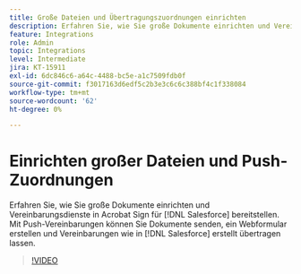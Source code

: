```yaml
---
title: Große Dateien und Übertragungszuordnungen einrichten
description: Erfahren Sie, wie Sie große Dokumente einrichten und Vereinbarungsdienste bereitstellen.
feature: Integrations
role: Admin
topic: Integrations
level: Intermediate
jira: KT-15911
exl-id: 6dc846c6-a64c-4488-bc5e-a1c7509fdb0f
source-git-commit: f3017163d6edf5c2b3e3c6c6c388bf4c1f338084
workflow-type: tm+mt
source-wordcount: '62'
ht-degree: 0%

---
```


# Einrichten großer Dateien und Push-Zuordnungen

Erfahren Sie, wie Sie große Dokumente einrichten und Vereinbarungsdienste in Acrobat Sign für [!DNL Salesforce] bereitstellen. Mit Push-Vereinbarungen können Sie Dokumente senden, ein Webformular erstellen und Vereinbarungen wie in [!DNL Salesforce] erstellt übertragen lassen.

>[!VIDEO](https://video.tv.adobe.com/v/3432842?quality=12&learn=on&hidetitle=true)
